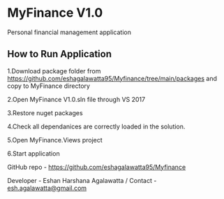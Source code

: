 # MyFinance V1.0
Personal financial management application 

How to Run Application
---------------------------------


1.Download package folder from https://github.com/eshagalawatta95/Myfinance/tree/main/packages and copy to MyFinance directory

2.Open MyFinance V1.0.sln file through VS 2017

3.Restore nuget packages

4.Check all dependanices are correctly loaded in the solution.

5.Open MyFinance.Views project

6.Start application



GitHub repo -  https://github.com/eshagalawatta95/Myfinance

Developer - Eshan Harshana Agalawatta / 
                                       Contact - esh.agalawatta@gmail.com
